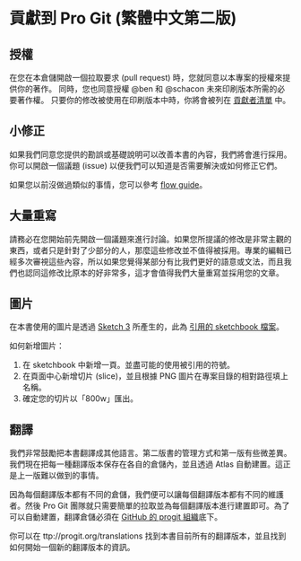 # 貢獻到 Pro Git (繁體中文第二版)


## 授權

在您在本倉儲開啟一個拉取要求 (pull request) 時，您就同意以本專案的授權來提供你的著作。
同時，您也同意授權 @ben 和 @schacon 未來印刷版本所需的必要著作權。
只要你的修改被使用在印刷版本中時，你將會被列在 [貢獻者清單](book/contributors.asc) 中。

## 小修正

如果我們同意您提供的勘誤或基礎說明可以改善本書的內容，我們將會進行採用。你可以開啟一個議題 (issue) 以便我們可以知道是否需要解決或如何修正它們。

如果您以前沒做過類似的事情，您可以參考 [flow guide](https://guides.github.com/introduction/flow/)。

## 大量重寫

請務必在您開始前先開啟一個議題來進行討論。如果您所提議的修改是非常主觀的東西，或者只是針對了少部分的人，那麼這些修改並不值得被採用。專業的編輯已經多次審視這些內容，所以如果您覺得某部分有比我們更好的語意或文法，而且我們也認同這修改比原本的好非常多，這才會值得我們大量重寫並採用您的文章。

## 圖片

在本書使用的圖片是透過 [Sketch 3](http://bohemiancoding.com/sketch/) 所產生的，此為 [引用的 sketchbook 檔案](diagram-source/progit.sketch)。

如何新增圖片：

1. 在 sketchbook 中新增一頁。並盡可能的使用被引用的符號。
1. 在頁面中心新增切片 (slice)，並且根據 PNG 圖片在專案目錄的相對路徑填上名稱。
1. 確定您的切片以「800w」匯出。

## 翻譯

我們非常鼓勵把本書翻譯成其他語言。第二版書的管理方式和第一版有些微差異。我們現在把每一種翻譯版本保存在各自的倉儲內，並且透過 Atlas 自動建置。這正是上一版難以做到的事情。

因為每個翻譯版本都有不同的倉儲，我們便可以讓每個翻譯版本都有不同的維護者。然後 Pro Git 團隊就只需要簡單的拉取並為每個翻譯版本進行建置即可。為了可以自動建置，翻譯倉儲必須在 [GitHub 的 progit 組織](https://github.com/progit)底下。

你可以在 ttp://progit.org/translations 找到本書目前所有的翻譯版本，並且找到如何開始一個新的翻譯版本的資訊。
